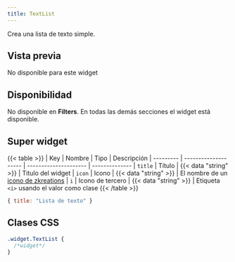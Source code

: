 ```yaml
---
title: TextList
---
```


Crea una lista de texto simple.

## Vista previa

No disponible para este widget

## Disponibilidad

No disponible en **Filters**. En todas las demás secciones el widget está disponible.

## Super widget

{{< table >}}
| Key       | Nombre               | Tipo                  | Descripción 
| --------- | -------------------- | --------------------- | --------------
| `title`   | Título               | {{< data "string" >}} | Titulo del widget
| `icon`    | Icono                | {{< data "string" >}} | El nombre de un [icono de zkreations](https://icons.zkreations.com/)
| `i`      | Icono de tercero     | {{< data "string" >}} | Etiqueta `<i>` usando el valor como clase
{{< /table >}}

```js
{ title: "Lista de texto" }
```

## Clases CSS

```css
.widget.TextList {
  /*widget*/
}
```